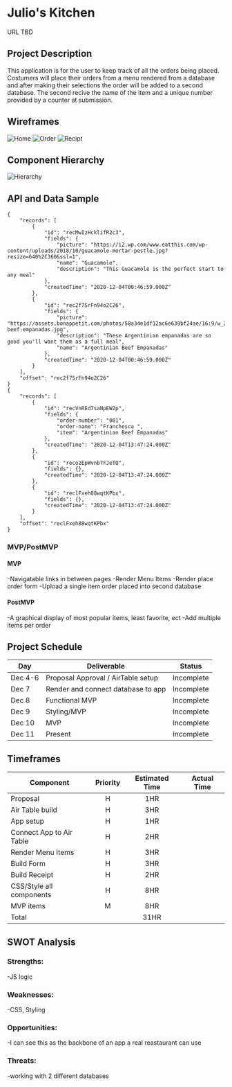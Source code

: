 # Julio's Kitchen

URL TBD

## Project Description
This application is for the user to keep track of all the orders being placed. Costumers will place their orders from a menu rendered from a database and after making their selections the order will be added to a second database. The second recive the name of the item and a unique number provided by a counter at submission. 
## Wireframes
![Home](https://github.com/jpacheco008/julios-kitchen/blob/master/HomeWireFrame.png)
![Order](https://github.com/jpacheco008/julios-kitchen/blob/master/PlaceOrderWireFrame.png)
![Recipt](https://user-images.githubusercontent.com/69394703/101185843-5eaa3b00-3620-11eb-9298-61a7ee4ea5d7.png)
## Component Hierarchy
![Hierarchy](https://github.com/jpacheco008/julios-kitchen/blob/master/Julio's%20Kitchen.png)

## API and Data Sample
```
{
    "records": [
        {
            "id": "recMwIzHcklifR2c3",
            "fields": {
                "picture": "https://i2.wp.com/www.eatthis.com/wp-content/uploads/2018/10/guacamole-mortar-pestle.jpg?resize=640%2C360&ssl=1",
                "name": "Guacamole",
                "description": "This Guacamole is the perfect start to any meal"
            },
            "createdTime": "2020-12-04T00:46:59.000Z"
        },
        {
            "id": "rec2f7SrFn94o2C26",
            "fields": {
                "picture": "https://assets.bonappetit.com/photos/58a34e1df12ac6e639bf24ae/16:9/w_2560%2Cc_limit/argentinian-beef-empanadas.jpg",
                "description": "These Argentinian empanadas are so good you'll want them as a full meal",
                "name": "Argentinian Beef Empanadas"
            },
            "createdTime": "2020-12-04T00:46:59.000Z"
        }
    ],
    "offset": "rec2f7SrFn94o2C26"
}
{
    "records": [
        {
            "id": "recVnREd7saNpEW2p",
            "fields": {
                "order-number": "001",
                "order-name": "Franchesca ",
                "item": "Argentinian Beef Empanadas"
            },
            "createdTime": "2020-12-04T13:47:24.000Z"
        },
        {
            "id": "recozEpWvnb7FJeTQ",
            "fields": {},
            "createdTime": "2020-12-04T13:47:24.000Z"
        },
        {
            "id": "reclFxeh88wqtKPbx",
            "fields": {},
            "createdTime": "2020-12-04T13:47:24.000Z"
        }
    ],
    "offset": "reclFxeh88wqtKPbx"
}
```

### MVP/PostMVP

#### MVP
-Navigatable links in between pages
-Render Menu Items
-Render place order form
-Upload a single item order placed into second database
#### PostMVP
-A graphical display of most popular items, least favorite, ect
-Add multiple items per order

## Project Schedule

| Day      | Deliverable                                | Status   |
| -------- | ------------------------------------------ | -------- |
|  Dec 4-6 | Proposal Approval / AirTable setup         |Incomplete|
|  Dec 7   | Render and connect database to app         |Incomplete|
|  Dec 8   | Functional MVP                             |Incomplete|
|  Dec 9   | Styling/MVP                                |Incomplete|
|  Dec 10  | MVP                                        |Incomplete|
|  Dec 11  | Present                                    |Incomplete|

## Timeframes

| Component                 | Priority | Estimated Time | Actual Time |
| ------------------------- | :------: | :------------: | :---------: |
| Proposal                  |    H     |      1HR       |             |        
| Air Table build           |    H     |      3HR       |             |        
| App setup                 |    H     |      1HR       |             |         
| Connect App to Air Table  |    H     |      2HR       |             |         
| Render Menu Items         |    H     |      3HR       |             | 
| Build Form                |    H     |      3HR       |             |
| Build Receipt             |    H     |      2HR       |             |    
| CSS/Style all components  |    H     |      8HR       |             |  
| MVP items                 |    M     |      8HR       |             |   
| Total                     |          |      31HR      |             |  
 



## SWOT Analysis

### Strengths:
-JS logic
### Weaknesses:
-CSS, Styling 

### Opportunities:
-I can see this as the backbone of an app a real reastaurant can use
### Threats:
-working with 2 different databases